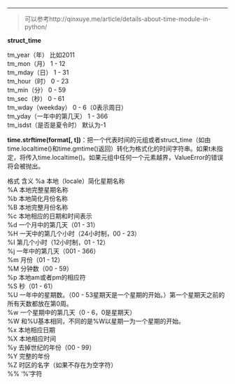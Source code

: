 ***
> 可以参考http://qinxuye.me/article/details-about-time-module-in-python/  

**struct_time**

tm_year（年）	 比如2011   
tm_mon（月）	 1 - 12  
tm_mday（日）	 1 - 31  
tm_hour（时）	 0 - 23  
tm_min（分）	 0 - 59  
tm_sec（秒）	 0 - 61  
tm_wday（weekday）	 0 - 6（0表示周日）  
tm_yday（一年中的第几天）	 1 - 366  
tm_isdst（是否是夏令时）	 默认为-1  


**time.strftime(format[, t])**：把一个代表时间的元组或者struct_time（如由time.localtime()和time.gmtime()返回）转化为格式化的时间字符串。如果t未指定，将传入time.localtime()。如果元组中任何一个元素越界，ValueError的错误将会被抛出。

格式	含义
%a	本地（locale）简化星期名称	 
%A	本地完整星期名称	 
%b	本地简化月份名称	 
%B	本地完整月份名称	 
%c	本地相应的日期和时间表示	 
%d	一个月中的第几天（01 - 31）	 
%H	一天中的第几个小时（24小时制，00 - 23）	 
%I	第几个小时（12小时制，01 - 12）	 
%j	一年中的第几天（001 - 366）	 
%m	月份（01 - 12）	 
%M	分钟数（00 - 59）	 
%p	本地am或者pm的相应符	
%S	秒（01 - 61）	
%U	一年中的星期数。（00 - 53星期天是一个星期的开始。）第一个星期天之前的所有天数都放在第0周。	
%w	一个星期中的第几天（0 - 6，0是星期天）	
%W	和%U基本相同，不同的是%W以星期一为一个星期的开始。	 
%x	本地相应日期	 
%X	本地相应时间	 
%y	去掉世纪的年份（00 - 99）	 
%Y	完整的年份	 
%Z	时区的名字（如果不存在为空字符）	 
%%	‘%’字符